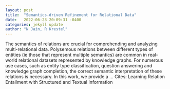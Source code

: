 ```yaml
---
layout: post
title:  "Semantics-driven Refinement for Relational Data"
date:   2022-06-23 20:09:31 -0400
categories: jekyll update
author: "N Jain, R Krestel"
---
```

The semantics of relations are crucial for comprehending and analyzing multi-relational data. Polysemous relations between different types of entities (ie those that represent multiple semantics) are common in real-world relational datasets represented by knowledge graphs. For numerous use cases, such as entity type classification, question answering and knowledge graph completion, the correct semantic interpretation of these relations is necessary. In this work, we provide a …
Cites: ‪Learning Relation Entailment with Structured and Textual Information‬  